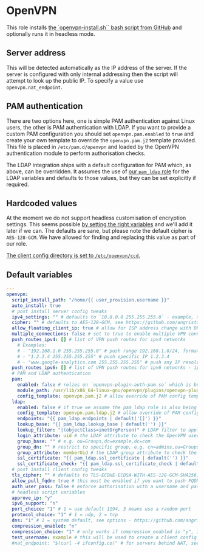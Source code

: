 # OpenVPN
This role installs [the `openvpn-install.sh`` bash script from GitHub](https://github.com/angristan/openvpn-install) and optionally runs it in headless mode.

## Server address
This will be detected automatically as the IP address of the server. If the server is configured with only internal addressing then the script will attempt to look up the public IP. To specify a value use `openvpn.nat_endpoint`.

## PAM authentication
There are two options here, one is simple PAM authentication against Linux users, the other is PAM authentication with LDAP. If you want to provide a custom PAM configuration you should set `openvpn.pam.enabled` to `true` and create your own template to override the `openvpn.pam.j2` template provided. This file is placed in `/etc/pam.d/openvpn` and loaded by the OpenVPN authentication module to perform authorisation checks.

The LDAP integration ships with a default configuration for PAM which, as above, can be overridden. It assumes the use of [our `pam_ldap` role](https://github.com/codeenigma/ce-provision/tree/2.x/roles/debian/pam_ldap) for the LDAP variables and defaults to those values, but they can be set explicitly if required.

## Hardcoded values
At the moment we do not support headless customisation of encryption settings. This seems possible [by setting the right variables](https://github.com/angristan/openvpn-install/blob/master/openvpn-install.sh#L392-L401) and we'll add it later if we can. The defaults are sane, but please note the default cipher is `AES-128-GCM`. We have allowed for finding and replacing this value as part of our role.

[The client config directory is set to `/etc/openvpn/ccd`.](https://github.com/angristan/openvpn-install/blob/master/openvpn-install.sh#L900C19-L900C35)

<!--ROLEVARS-->
## Default variables
```yaml
---
openvpn:
  script_install_path: "/home/{{ user_provision.username }}"
  auto_install: true
  # post install server config tweaks
  ipv4_settings: "" # defaults to `10.8.0.0 255.255.255.0` - example, to use 192.168.140.0/24 set "192.168.140.0 255.255.255.0"
  cipher: "" # defaults to AES-128-GCM, see https://github.com/angristan/openvpn-install/blob/master/openvpn-install.sh#L404-L410
  allow_floating_client_ip: true # allow for ISP address change with DHCP (option float)
  multiple_connections: false # set to true to enable multiple VPN connections (option duplicate-cn)
  push_routes_ipv4: [] # list of VPN push routes for ipv4 networks
    # Examples:
    # - "192.168.1.0 255.255.255.0" # push range 192.168.1.0/24, format = "IP-address/range netmask"
    # - "1.2.3.4 255.255.255.255" # push specific IP 1.2.3.4
    # - "www.google-analytics.com 255.255.255.255" # push any IP resolving to www.google-analytics.com, must set allow_pull_fqdn to true
  push_routes_ipv6: [] # list of VPN push routes for ipv6 networks - ipv6_support must be "y"
  # PAM and LDAP authentication
  pam:
    enabled: false # relies on `openvpn-plugin-auth-pam.so` which is bundled with OpenVPN server for Debian
    module_path: /usr/lib/x86_64-linux-gnu/openvpn/plugins/openvpn-plugin-auth-pam.so # use `dpkg -L openvpn | grep '\bpam\b'` to discover the path
    config_template: openvpn.pam.j2 # allow override of PAM config template
  ldap:
    enabled: false # if true we assume the pam_ldap role is also being used on this server
    config_template: openvpn.pam.ldap.j2 # allow override of PAM config template for LDAP
    endpoints: "{{ pam_ldap.endpoints | default('[]') }}"
    lookup_base: "{{ pam_ldap.lookup_base | default('') }}"
    lookup_filter: "|(objectClass=inetOrgPerson)" # LDAP filter to apply to lookups
    login_attribute: uid # the LDAP attribute to check the OpenVPN username against
    group_base: "" # e.g. ou=Groups,dc=example,dc=com
    group_dn: "" # restrict to specific group, e.g. cn=admins,ou=Groups,dc=example,dc=com
    group_attribute: memberUid # the LDAP group attribute to check the OpenVPN username against
    ssl_certificate: "{{ pam_ldap.ssl_certificate | default('') }}"
    ssl_certificate_check: "{{ pam_ldap.ssl_certificate_check | default(true) }}"
  # post install client config tweaks
  tls_cipher: "" # defaults to TLS-ECDHE-ECDSA-WITH-AES-128-GCM-SHA256, see https://github.com/angristan/openvpn-install/blob/master/openvpn-install.sh#L486-L518
  allow_pull_fqdn: true # this must be enabled if you want to push FQDNs (option allow-pull-fqdn)
  auth_user_pass: false # enforce authorisation with a username and password - desired for LDAP authentication
  # headless script variables
  approve_ip: "y"
  ipv6_support: "n"
  port_choice: "1" # 1 = use default 1194, 3 means use a random port
  protocol_choice: "1" # 1 = udp, 2 = tcp
  dns: "1" # 1 = system default, see options - https://github.com/angristan/openvpn-install/blob/master/openvpn-install.sh#L314-L327
  compression_enabled: "n"
  compression_choice: "1" # only works if compression_enabled is "y", 1 = LZ4-v2, 2 = LZ4, 3 = LZ0
  test_username: example # this will be used to create a client config in the `script_install_path` location
  #nat_endpoint: "$(curl -4 ifconfig.co)" # for servers behind NAT, see https://github.com/angristan/openvpn-install?tab=readme-ov-file#headless-install

```

<!--ENDROLEVARS-->
